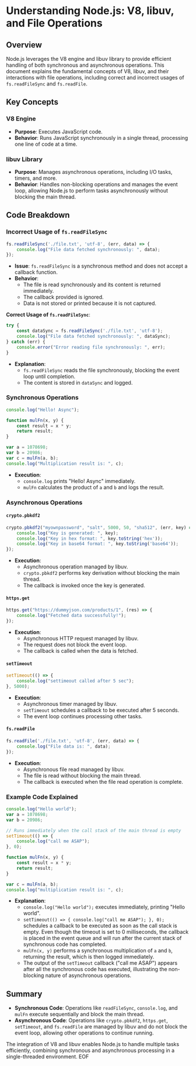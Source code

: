 # Understanding Node.js: V8, libuv, and File Operations

## Overview

Node.js leverages the V8 engine and libuv library to provide efficient handling of both synchronous and asynchronous operations. This document explains the fundamental concepts of V8, libuv, and their interactions with file operations, including correct and incorrect usages of `fs.readFileSync` and `fs.readFile`.

## Key Concepts

### V8 Engine

- **Purpose**: Executes JavaScript code.
- **Behavior**: Runs JavaScript synchronously in a single thread, processing one line of code at a time.

### libuv Library

- **Purpose**: Manages asynchronous operations, including I/O tasks, timers, and more.
- **Behavior**: Handles non-blocking operations and manages the event loop, allowing Node.js to perform tasks asynchronously without blocking the main thread.

## Code Breakdown

### Incorrect Usage of `fs.readFileSync`

```javascript
fs.readFileSync('./file.txt', 'utf-8', (err, data) => {
    console.log("File data fetched synchronously: ", data);
});
```

- **Issue**: `fs.readFileSync` is a synchronous method and does not accept a callback function.
- **Behavior**:
  - The file is read synchronously and its content is returned immediately.
  - The callback provided is ignored.
  - Data is not stored or printed because it is not captured.

**Correct Usage of `fs.readFileSync`**:

```javascript
try {
    const dataSync = fs.readFileSync('./file.txt', 'utf-8');
    console.log("File data fetched synchronously: ", dataSync);
} catch (err) {
    console.error("Error reading file synchronously: ", err);
}
```

- **Explanation**:
  - `fs.readFileSync` reads the file synchronously, blocking the event loop until completion.
  - The content is stored in `dataSync` and logged.

### Synchronous Operations

```javascript
console.log("Hello! Async");

function mulFn(x, y) {
    const result = x * y;
    return result;
}

var a = 1078698;
var b = 20986;
var c = mulFn(a, b);
console.log("Multiplication result is: ", c);
```

- **Execution**:
  - `console.log` prints "Hello! Async" immediately.
  - `mulFn` calculates the product of `a` and `b` and logs the result.

### Asynchronous Operations

#### `crypto.pbkdf2`

```javascript
crypto.pbkdf2("myownpassword", "salt", 5000, 50, "sha512", (err, key) => {
    console.log("Key is generated: ", key);
    console.log("Key in hex format: ", key.toString('hex'));
    console.log("Key in base64 format: ", key.toString('base64'));
});
```

- **Execution**:
  - Asynchronous operation managed by libuv.
  - `crypto.pbkdf2` performs key derivation without blocking the main thread.
  - The callback is invoked once the key is generated.

#### `https.get`

```javascript
https.get("https://dummyjson.com/products/1", (res) => {
    console.log("Fetched data successfully!");
});
```

- **Execution**:
  - Asynchronous HTTP request managed by libuv.
  - The request does not block the event loop.
  - The callback is called when the data is fetched.

#### `setTimeout`

```javascript
setTimeout(() => {
    console.log("settimeout called after 5 sec");
}, 5000);
```

- **Execution**:
  - Asynchronous timer managed by libuv.
  - `setTimeout` schedules a callback to be executed after 5 seconds.
  - The event loop continues processing other tasks.

#### `fs.readFile`

```javascript
fs.readFile('./file.txt', 'utf-8', (err, data) => {
    console.log("File data is: ", data);
});
```

- **Execution**:
  - Asynchronous file read managed by libuv.
  - The file is read without blocking the main thread.
  - The callback is executed when the file read operation is complete.

### Example Code Explained

```javascript
console.log("Hello world");
var a = 1078698;
var b = 20986;

// Runs immediately when the call stack of the main thread is empty
setTimeout(() => {
    console.log("call me ASAP");
}, 0);

function mulFn(x, y) {
    const result = x * y;
    return result;
}

var c = mulFn(a, b);
console.log("multiplication result is: ", c);
```

- **Explanation**:
  - `console.log("Hello world");` executes immediately, printing "Hello world".
  - `setTimeout(() => { console.log("call me ASAP"); }, 0);` schedules a callback to be executed as soon as the call stack is empty. Even though the timeout is set to 0 milliseconds, the callback is placed in the event queue and will run after the current stack of synchronous code has completed.
  - `mulFn(x, y)` performs a synchronous multiplication of `a` and `b`, returning the result, which is then logged immediately.
  - The output of the `setTimeout` callback ("call me ASAP") appears after all the synchronous code has executed, illustrating the non-blocking nature of asynchronous operations.

## Summary

- **Synchronous Code**: Operations like `readFileSync`, `console.log`, and `mulFn` execute sequentially and block the main thread.
- **Asynchronous Code**: Operations like `crypto.pbkdf2`, `https.get`, `setTimeout`, and `fs.readFile` are managed by libuv and do not block the event loop, allowing other operations to continue running.

The integration of V8 and libuv enables Node.js to handle multiple tasks efficiently, combining synchronous and asynchronous processing in a single-threaded environment.
EOF
